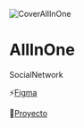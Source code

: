 ![CoverAllInOne](https://github.com/user-attachments/assets/98d8b131-ed91-4544-a620-4771dad7b4f5)</br>


# AllInOne</br>

SocialNetwork</br>

⚡[Figma](https://www.figma.com/proto/jOffEfltEz09CK3J1Jp65G/AllinOne?page-id=1%3A1864&node-id=1-1865&viewport=-201%2C2243%2C0.46&t=FMGAtqgMmJklKmUG-1&scaling=scale-down&content-scaling=fixed&starting-point-node-id=1%3A1865&show-proto-sidebar=1)</br>


🚀[Proyecto](https://allin-one.vercel.app/)</br>
